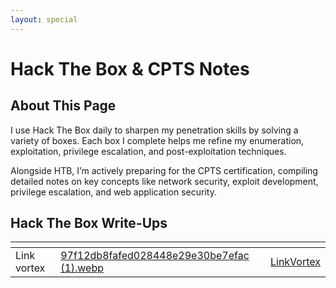```yaml
---
layout: special
---
```

# Hack The Box & CPTS Notes

## About This Page

I use Hack The Box daily to sharpen my penetration skills by solving a variety of boxes. Each box I complete helps me refine my enumeration, exploitation, privilege escalation, and post-exploitation techniques.

Alongside HTB, I’m actively preparing for the CPTS certification, compiling detailed notes on key concepts like network security, exploit development, privilege escalation, and web application security.

## Hack The Box Write-Ups



<table data-view="cards"><thead><tr><th></th><th data-hidden data-card-cover data-type="files"></th><th data-hidden data-card-target data-type="content-ref"></th></tr></thead><tbody><tr><td>Link vortex</td><td><a href=".gitbook/assets/97f12db8fafed028448e29e30be7efac (1).webp">97f12db8fafed028448e29e30be7efac (1).webp</a></td><td><a href="https://app.gitbook.com/s/qSo4J7bUUbwjAVyfwaC2/easy-active/linkvortex">LinkVortex</a></td></tr></tbody></table>
